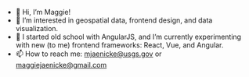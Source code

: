 - 👋 Hi, I’m Maggie!
- 👀 I’m interested in geospatial data, frontend design, and data visualization.
- 🌱 I started old school with AngularJS, and I’m currently experimenting with new (to me) frontend frameworks: React, Vue, and Angular.
- 📫 How to reach me: mjaenicke@usgs.gov or maggiejaenicke@gmail.com

<!---
maggiejaenicke/maggiejaenicke is a ✨ special ✨ repository because its `README.md` (this file) appears on your GitHub profile.
You can click the Preview link to take a look at your changes.
--->
